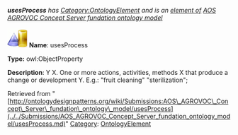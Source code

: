 ___usesProcess__ has [Category:OntologyElement](../../Category/OntologyElement.md "Category:OntologyElement") and is an [element of](../../Property/ElementOf.md "Property:ElementOf") [AOS AGROVOC Concept Server fundation ontology model](../../Submissions/AOS_AGROVOC_Concept_Server_fundation_ontology_model.md "Submissions:AOS AGROVOC Concept Server fundation ontology model")_


  




[![ObjectProperty](../../images/thumb/c/c3/ObjectProperty.gif/45px-ObjectProperty.gif)](../../Image/ObjectProperty.gif.md "ObjectProperty")
__Name__: usesProcess 


__Type:__ owl:ObjectProperty 


__Description__: Y <uses process> X. One or more actions, activities, methods X that produce a change or development Y. E.g.: "fruit cleaning" <uses process> "sterilization"; 





Retrieved from "[http://ontologydesignpatterns.org/wiki/Submissions:AOS\_AGROVOC\_Concept\_Server\_fundation\_ontology\_model/usesProcess](../../Submissions/AOS_AGROVOC_Concept_Server_fundation_ontology_model/usesProcess.md)"
 [Category](http://ontologydesignpatterns.org/wiki/Special:Categories "Special:Categories"): [OntologyElement](../../Category/OntologyElement.md "Category:OntologyElement")